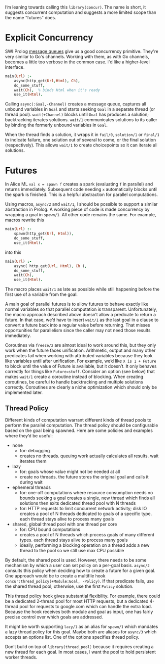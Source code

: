I’m leaning towards calling this `library(concur)`.  The name is short, it suggests concurrent computation and suggests a more limited scope than the name “futures” does.

# Explicit Concurrency

SWI Prolog [message queues](http://www.swi-prolog.org/pldoc/man?section=threadcom) give us a good concurrency primitive.  They're very similar to Go's channels.  Working with them, as with Go channels, becomes a little too verbose in the common case.  I'd like a higher-level interface.

```prolog
main(Url) :-
    async(http_get(Url,Html), Ch),
    do_some_stuff,
    wait(Ch),  % binds Html when it's ready
    use_it(Html).
```

Calling `async(:Goal,-Channel)` creates a message queue, captures all unbound variables in `Goal` and starts seeking `Goal` in a separate thread (or thread pool).  `wait(+Channel)` blocks until `Goal` has produces a solution; backtracking iterates solutions.  `wait/1` communicates solutions to its caller by binding the formerly unbound variables in `Goal`.

When the thread finds a solution, it wraps it in `fail/0`, `solution/1` or `final/1` to indicate failure, one solution out of several to come, or the final solution (respectively).  This allows `wait/1` to create choicepoints so it can iterate all solutions.

# Futures

In Alice ML `val x = spawn f` creates a spark (evaluating `f` in parallel) and returns immediately.  Subsequent code needing `x` automatically blocks until the spark is finished.  This is a helpful abstraction for parallel computations.

Using macros, `async/2` and `wait/1`, I should be possible to support a similar abstraction in Prolog.  A working piece of code is made concurrency by wrapping a goal in `spawn/1`.  All other code remains the same.  For example, macros rewrite this

```prolog
main(Url) :-
    spawn(http_get(Url, Html)),
    do_some_stuff,
    use_it(Html).
```

into this

```prolog
main(Url) :-
    async( http_get(Url, Html), Ch ),
    do_some_stuff,
    wait(Ch),
    use_it(Html).
```

The macro places `wait/1` as late as possible while still happening before the first use of a variable from the goal.

A main goal of parallel futures is to allow futures to behave exactly like normal variables so that parallel computation is transparent.  Unfortunately, the macro approach described above doesn’t allow a predicate to return a future.  In that case, we’d have to insert `wait/1` as the last goal in a clause to convert a future back into a regular value before returning.  That misses opportunities for parallelism since the caller may not need those results immediately.

Coroutines via `freeze/2` are almost ideal to work around this, but they only work when the future faces unification.  Arithmetic, output and many other predicates fail when working with attributed variables because they look like variables until after unification.  For example, we’d like `X is 1 + Future` to block until the value of Future is available, but it doesn’t.  It only behaves correctly for things like `Future=stuff`.  Consider an option (see below) that makes `wait/1` create a coroutine instead of blocking.  When creating coroutines, be careful to handle backtracking and multiple solutions correctly.  Coroutines are clearly a niche optimization which should only be implemented later.

## Thread Policy

Different kinds of computation warrant different kinds of thread pools to perform the parallel computation.  The thread policy should be configurable based on the goal being spawned.  Here are some policies and examples where they’d be useful:

  * none
    * for: debugging
    * creates no threads. queuing work actually calculates all results.  wait iterates them
  * lazy
    * for: goals whose value might not be needed at all
    * create no threads. the future stores the original goal and calls it during wait
  * ephemeral threads
    * for: one-off computations where resource consumption needs no bounds
seeking a goal creates a single, new thread which finds all solutions then exits
dedicated thread pool with N threads
    * for: HTTP requests to limit concurrent network activity; disk IO
creates a pool of N threads dedicated to goals of a specific type. each thread stays alive to process many goals
  * shared, global thread pool with one thread per core
    * for: CPU bound computations
    * creates a pool of N threads which process goals of many different types. each thread stays alive to process many goals
    * ideally, performing a blocking operation on a thread adds a new thread to the pool so we still use max CPU possible

By default, the shared pool is used.  However, there needs to be some mechanism by which a user can set policy on a per-goal basis.  `async/2` consults this policy when deciding how to create a future for a given goal.  One approach would be to create a multifile hook `concur:thread_policy(+Module:Goal, -Policy)`.  If that predicate fails, use the shared thread pool; otherwise, use the first `Policy` solution.

This thread policy hook gives substantial flexibility.  For example, there could be a dedicated 2-thread pool for most HTTP requests, but a dedicated 4-thread pool for requests to google.com which can handle the extra load.  Because the hook receives both module and goal as input, one has fairly precise control over which goals are addressed.

It might be worth supporting `lazy/1` as an alias for `spawn/1` which mandates a lazy thread policy for this goal.  Maybe both are aliases for `async/3` which accepts an options list.  One of the options specifies thread policy.

Don’t build on top of `library(thread_pool)` because it requires creating a new thread for each goal.  In most cases, I want the pool to hold persistent worker threads.
